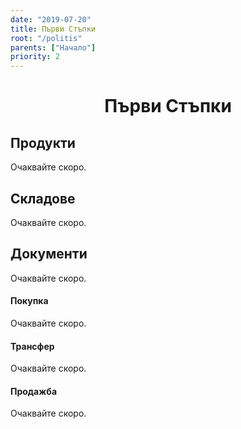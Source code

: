 ```yaml
---
date: "2019-07-20"
title: Първи Стъпки
root: "/politis"
parents: ["Начало"]
priority: 2
---
```

<h1 align="center">
  Първи Стъпки
</h1>

## Продукти

Очаквайте скоро.

## Складове

Очаквайте скоро.

## Документи

Очаквайте скоро.

#### Покупка

Очаквайте скоро.

#### Трансфер

Очаквайте скоро.

#### Продажба

Очаквайте скоро.
